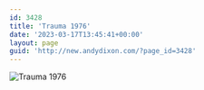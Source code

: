```yaml
---
id: 3428
title: 'Trauma 1976'
date: '2023-03-17T13:45:41+00:00'
layout: page
guid: 'http://new.andydixon.com/?page_id=3428'
---
```


![Trauma 1976](https://i0.wp.com/assets.g8x2.ldn.idrivee2-23.com/posters/Trauma%201976%2001.jpg?w=1200&ssl=1 "Trauma 1976")